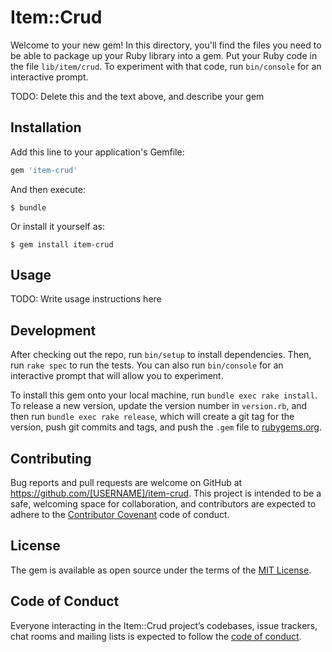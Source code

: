 # Item::Crud

Welcome to your new gem! In this directory, you'll find the files you need to be able to package up your Ruby library into a gem. Put your Ruby code in the file `lib/item/crud`. To experiment with that code, run `bin/console` for an interactive prompt.

TODO: Delete this and the text above, and describe your gem

## Installation

Add this line to your application's Gemfile:

```ruby
gem 'item-crud'
```

And then execute:

    $ bundle

Or install it yourself as:

    $ gem install item-crud

## Usage

TODO: Write usage instructions here

## Development

After checking out the repo, run `bin/setup` to install dependencies. Then, run `rake spec` to run the tests. You can also run `bin/console` for an interactive prompt that will allow you to experiment.

To install this gem onto your local machine, run `bundle exec rake install`. To release a new version, update the version number in `version.rb`, and then run `bundle exec rake release`, which will create a git tag for the version, push git commits and tags, and push the `.gem` file to [rubygems.org](https://rubygems.org).

## Contributing

Bug reports and pull requests are welcome on GitHub at https://github.com/[USERNAME]/item-crud. This project is intended to be a safe, welcoming space for collaboration, and contributors are expected to adhere to the [Contributor Covenant](http://contributor-covenant.org) code of conduct.

## License

The gem is available as open source under the terms of the [MIT License](https://opensource.org/licenses/MIT).

## Code of Conduct

Everyone interacting in the Item::Crud project’s codebases, issue trackers, chat rooms and mailing lists is expected to follow the [code of conduct](https://github.com/[USERNAME]/item-crud/blob/master/CODE_OF_CONDUCT.md).
